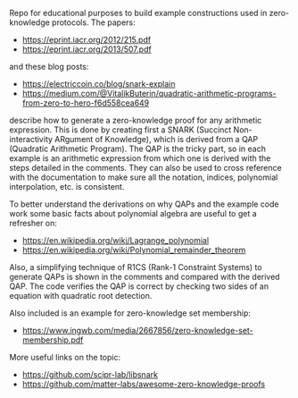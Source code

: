 Repo for educational purposes to build example constructions used in zero-knowledge protocols. The papers:

  * https://eprint.iacr.org/2012/215.pdf
  * https://eprint.iacr.org/2013/507.pdf

and these blog posts:

  * https://electriccoin.co/blog/snark-explain
  * https://medium.com/@VitalikButerin/quadratic-arithmetic-programs-from-zero-to-hero-f6d558cea649

describe how to generate a zero-knowledge proof for any arithmetic expression. This is done by creating first a SNARK
(Succinct Non-interactivity ARgument of Knowledge), which is derived from a QAP (Quadratic Arithmetic Program). The QAP
is the tricky part, so in each example is an arithmetic expression from which one is derived with the steps detailed in
the comments. They can also be used to cross reference with the documentation to make sure all the notation, indices,
polynomial interpolation, etc. is consistent.

To better understand the derivations on why QAPs and the example code work some basic facts about polynomial algebra are
useful to get a refresher on:

  * https://en.wikipedia.org/wiki/Lagrange_polynomial
  * https://en.wikipedia.org/wiki/Polynomial_remainder_theorem

Also, a simplifying technique of R1CS (Rank-1 Constraint Systems) to generate QAPs is shown in the comments and compared
with the derived QAP. The code verifies the QAP is correct by checking two sides of an equation with quadratic root
detection.

Also included is an example for zero-knowledge set membership:

  * https://www.ingwb.com/media/2667856/zero-knowledge-set-membership.pdf

More useful links on the topic:

  * https://github.com/scipr-lab/libsnark
  * https://github.com/matter-labs/awesome-zero-knowledge-proofs
